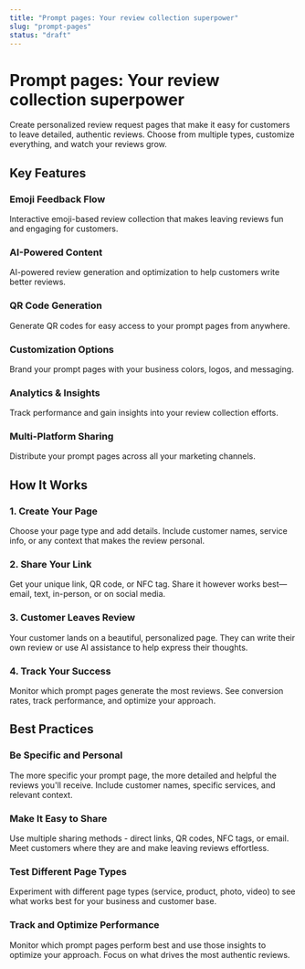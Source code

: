 ```yaml
---
title: "Prompt pages: Your review collection superpower"
slug: "prompt-pages"
status: "draft"
---
```


# Prompt pages: Your review collection superpower

Create personalized review request pages that make it easy for customers to leave detailed, authentic reviews. Choose from multiple types, customize everything, and watch your reviews grow.

## Key Features

### Emoji Feedback Flow

Interactive emoji-based review collection that makes leaving reviews fun and engaging for customers.

### AI-Powered Content

AI-powered review generation and optimization to help customers write better reviews.

### QR Code Generation

Generate QR codes for easy access to your prompt pages from anywhere.

### Customization Options

Brand your prompt pages with your business colors, logos, and messaging.

### Analytics & Insights

Track performance and gain insights into your review collection efforts.

### Multi-Platform Sharing

Distribute your prompt pages across all your marketing channels.

## How It Works

### 1. Create Your Page

Choose your page type and add details. Include customer names, service info, or any context that makes the review personal.

### 2. Share Your Link

Get your unique link, QR code, or NFC tag. Share it however works best—email, text, in-person, or on social media.

### 3. Customer Leaves Review

Your customer lands on a beautiful, personalized page. They can write their own review or use AI assistance to help express their thoughts.

### 4. Track Your Success

Monitor which prompt pages generate the most reviews. See conversion rates, track performance, and optimize your approach.

## Best Practices

### Be Specific and Personal

The more specific your prompt page, the more detailed and helpful the reviews you'll receive. Include customer names, specific services, and relevant context.

### Make It Easy to Share

Use multiple sharing methods - direct links, QR codes, NFC tags, or email. Meet customers where they are and make leaving reviews effortless.

### Test Different Page Types

Experiment with different page types (service, product, photo, video) to see what works best for your business and customer base.

### Track and Optimize Performance

Monitor which prompt pages perform best and use those insights to optimize your approach. Focus on what drives the most authentic reviews.

